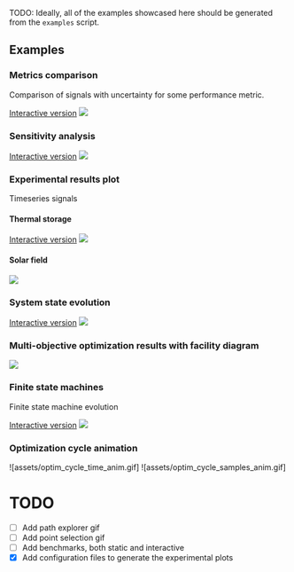 TODO:
Ideally, all of the examples showcased here should be generated from the `examples` script.

## Examples

### Metrics comparison

Comparison of signals with uncertainty for some performance metric.

[Interactive version](assets/metrics_comparison.html)
![](assets/metrics_comparison.png)


### Sensitivity analysis

[Interactive version](assets/sensitivity_analysis.html)
![](assets/sensitivity_analysis_result.png)


### Experimental results plot

Timeseries signals

#### Thermal storage

[Interactive version](assets/thermal_storage_validation_20231030_generated_202403071421.html)
![](assets/thermal_storage_validation_20231030_generated_202403071421.svg)

#### Solar field

![](assets/20240927_test_solar_field.png)

### System state evolution

[Interactive version](assets/SolarMED_state_evolution_20230703.html)
![](assets/state_evolution.gif)

### Multi-objective optimization results with facility diagram

![](assets/pareto_evolution_wascop.gif)

### Finite state machines

Finite state machine evolution 

[Interactive version](assets/MED_FSM_test_state_evolution.html)
![](assets/MED_FSM_test_state_evolution.png)

### Optimization cycle animation

![assets/optim_cycle_time_anim.gif]
![assets/optim_cycle_samples_anim.gif]


# TODO
- [ ] Add path explorer gif
- [ ] Add point selection gif
- [ ] Add benchmarks, both static and interactive
- [x] Add configuration files to generate the experimental plots
